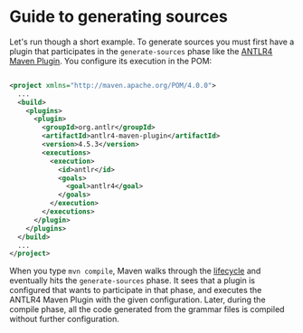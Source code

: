 <!--
Licensed to the Apache Software Foundation (ASF) under one
or more contributor license agreements.  See the NOTICE file
distributed with this work for additional information
regarding copyright ownership.  The ASF licenses this file
to you under the Apache License, Version 2.0 (the
"License"); you may not use this file except in compliance
with the License.  You may obtain a copy of the License at

http://www.apache.org/licenses/LICENSE-2.0

Unless required by applicable law or agreed to in writing,
software distributed under the License is distributed on an
"AS IS" BASIS, WITHOUT WARRANTIES OR CONDITIONS OF ANY
KIND, either express or implied.  See the License for the
specific language governing permissions and limitations
under the License.
-->

# Guide to generating sources

Let's run though a short example. To generate sources you must first have a plugin that participates in the `generate-sources` phase like the [ANTLR4 Maven Plugin](https://www.antlr.org/api/maven-plugin/latest/). You configure its execution in the POM:

```xml

<project xmlns="http://maven.apache.org/POM/4.0.0">
  ...
  <build>
    <plugins>
      <plugin>
        <groupId>org.antlr</groupId>
        <artifactId>antlr4-maven-plugin</artifactId>
        <version>4.5.3</version>
        <executions>
          <execution>
            <id>antlr</id>
            <goals>
              <goal>antlr4</goal>
            </goals>
          </execution>
        </executions>
      </plugin>
    </plugins>
  </build>
  ...
</project>

```

When you type `mvn compile`, Maven walks through the [lifecycle](../introduction/introduction-to-the-lifecycle.html) and eventually hits the `generate-sources` phase. It sees that a plugin is configured that wants to participate in that phase, and executes the ANTLR4 Maven Plugin with the given configuration. Later, during the compile phase, all the code generated from the grammar files is compiled without further configuration.

